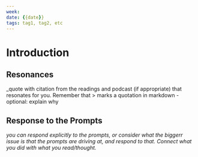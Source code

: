 ```yaml
---
week:
date: {{date}}
tags: tag1, tag2, etc
---
```


# Introduction 

## Resonances

_quote with citation from the readings and podcast (if appropriate) that resonates for you. Remember that > marks a quotation in markdown
	- optional: explain why

## Response to the Prompts

_you can respond explicitly to the prompts, or consider what the biggerr issue is that the prompts are driving at, and respond to that. Connect what you did with what you read/thought._



